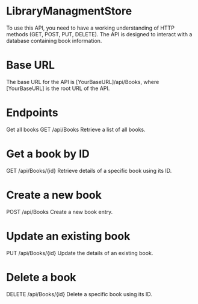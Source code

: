 # LibraryManagmentStore

To use this API, you need to have a working understanding of HTTP methods (GET, POST, PUT, DELETE). The API is designed to interact with a database containing book information.

# Base URL
The base URL for the API is [YourBaseURL]/api/Books, where [YourBaseURL] is the root URL of the API.

# Endpoints
Get all books
GET /api/Books
Retrieve a list of all books.

# Get a book by ID
GET /api/Books/{id}
Retrieve details of a specific book using its ID.

# Create a new book
POST /api/Books
Create a new book entry.

# Update an existing book
PUT /api/Books/{id}
Update the details of an existing book.

# Delete a book
DELETE /api/Books/{id}
Delete a specific book using its ID.
